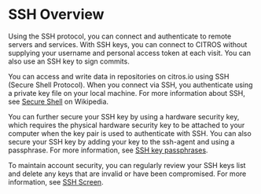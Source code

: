 # SSH Overview

Using the SSH protocol, you can connect and authenticate to remote servers and services. With SSH keys, you can connect to CITROS without supplying your username and personal access token at each visit. You can also use an SSH key to sign commits.

You can access and write data in repositories on citros.io using SSH (Secure Shell Protocol). When you connect via SSH, you authenticate using a private key file on your local machine. For more information about SSH, see [Secure Shell](https://en.wikipedia.org/wiki/Secure_Shell) on Wikipedia.

<!-- When you set up SSH, you will need to generate a new private SSH key and add it to the SSH agent. You must also add the public SSH key to your account on GitHub before you use the key to authenticate or sign commits. For more information, see [Generate SSH Key](/docs_citros_web/authentication/ssh/ssh_generate_key.md). -->

You can further secure your SSH key by using a hardware security key, which requires the physical hardware security key to be attached to your computer when the key pair is used to authenticate with SSH. You can also secure your SSH key by adding your key to the ssh-agent and using a passphrase. For more information, see 
[SSH key passphrases](/docs_citros_web/authentication/ssh/ssh_passphrases.md).

To maintain account security, you can regularly review your SSH keys list and delete any keys that are invalid or have been compromised. For more information, see [SSH Screen](docs_citros_web/authentication/profile/ssh.md).